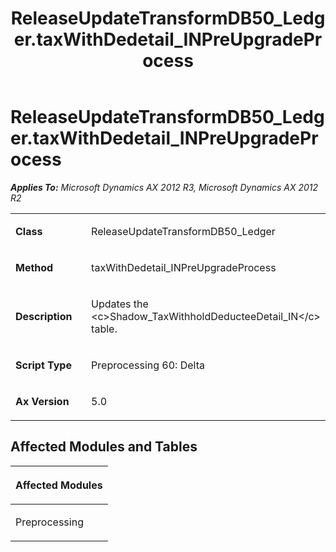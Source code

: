﻿---
title: ReleaseUpdateTransformDB50_Ledger.taxWithDedetail_INPreUpgradeProcess
TOCTitle: ReleaseUpdateTransformDB50_Ledger.taxWithDedetail_INPreUpgradeProcess
ms:assetid: d54f8454-54e5-b94c-5a1d-0e2099a4628e
ms:mtpsurl: https://msdn.microsoft.com/en-us/library/JJ687046(v=AX.60)
ms:contentKeyID: 49711494
ms.date: 05/18/2015
mtps_version: v=AX.60
---

# ReleaseUpdateTransformDB50\_Ledger.taxWithDedetail\_INPreUpgradeProcess 


_**Applies To:** Microsoft Dynamics AX 2012 R3, Microsoft Dynamics AX 2012 R2_

<table>
<colgroup>
<col style="width: 50%" />
<col style="width: 50%" />
</colgroup>
<tbody>
<tr class="odd">
<td><p><strong>Class</strong></p></td>
<td><p>ReleaseUpdateTransformDB50_Ledger</p></td>
</tr>
<tr class="even">
<td><p><strong>Method</strong></p></td>
<td><p>taxWithDedetail_INPreUpgradeProcess</p></td>
</tr>
<tr class="odd">
<td><p><strong>Description</strong></p></td>
<td><p>Updates the &lt;c&gt;Shadow_TaxWithholdDeducteeDetail_IN&lt;/c&gt; table.</p></td>
</tr>
<tr class="even">
<td><p><strong>Script Type</strong></p></td>
<td><p>Preprocessing 60: Delta</p></td>
</tr>
<tr class="odd">
<td><p><strong>Ax Version</strong></p></td>
<td><p>5.0</p></td>
</tr>
</tbody>
</table>


## Affected Modules and Tables

<table>
<colgroup>
<col style="width: 100%" />
</colgroup>
<thead>
<tr class="header">
<th><p>Affected Modules</p></th>
</tr>
</thead>
<tbody>
<tr class="odd">
<td><p>Preprocessing</p></td>
</tr>
</tbody>
</table>

  


